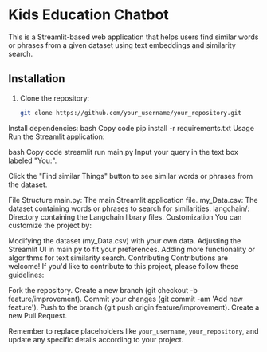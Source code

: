 # Kids Education Chatbot

This is a Streamlit-based web application that helps users find similar words or phrases from a given dataset using text embeddings and similarity search.

## Installation

1. Clone the repository:
   ```bash
   git clone https://github.com/your_username/your_repository.git
Install dependencies:
bash
Copy code
pip install -r requirements.txt
Usage
Run the Streamlit application:

bash
Copy code
streamlit run main.py
Input your query in the text box labeled "You:".

Click the "Find similar Things" button to see similar words or phrases from the dataset.

File Structure
main.py: The main Streamlit application file.
my_Data.csv: The dataset containing words or phrases to search for similarities.
langchain/: Directory containing the Langchain library files.
Customization
You can customize the project by:

Modifying the dataset (my_Data.csv) with your own data.
Adjusting the Streamlit UI in main.py to fit your preferences.
Adding more functionality or algorithms for text similarity search.
Contributing
Contributions are welcome! If you'd like to contribute to this project, please follow these guidelines:

Fork the repository.
Create a new branch (git checkout -b feature/improvement).
Commit your changes (git commit -am 'Add new feature').
Push to the branch (git push origin feature/improvement).
Create a new Pull Request.

Remember to replace placeholders like `your_username`, `your_repository`, and update any specific details according to your project.
